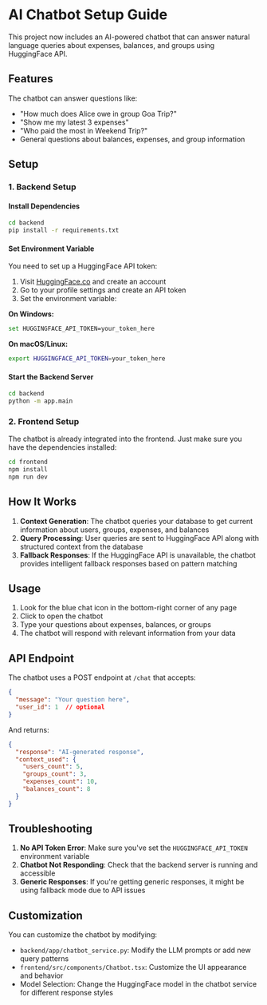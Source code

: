 # AI Chatbot Setup Guide

This project now includes an AI-powered chatbot that can answer natural language queries about expenses, balances, and groups using HuggingFace API.

## Features

The chatbot can answer questions like:
- "How much does Alice owe in group Goa Trip?"
- "Show me my latest 3 expenses"
- "Who paid the most in Weekend Trip?"
- General questions about balances, expenses, and group information

## Setup

### 1. Backend Setup

#### Install Dependencies
```bash
cd backend
pip install -r requirements.txt
```

#### Set Environment Variable
You need to set up a HuggingFace API token:

1. Visit [HuggingFace.co](https://huggingface.co) and create an account
2. Go to your profile settings and create an API token
3. Set the environment variable:

**On Windows:**
```bash
set HUGGINGFACE_API_TOKEN=your_token_here
```

**On macOS/Linux:**
```bash
export HUGGINGFACE_API_TOKEN=your_token_here
```

#### Start the Backend Server
```bash
cd backend
python -m app.main
```

### 2. Frontend Setup

The chatbot is already integrated into the frontend. Just make sure you have the dependencies installed:

```bash
cd frontend
npm install
npm run dev
```

## How It Works

1. **Context Generation**: The chatbot queries your database to get current information about users, groups, expenses, and balances
2. **Query Processing**: User queries are sent to HuggingFace API along with structured context from the database
3. **Fallback Responses**: If the HuggingFace API is unavailable, the chatbot provides intelligent fallback responses based on pattern matching

## Usage

1. Look for the blue chat icon in the bottom-right corner of any page
2. Click to open the chatbot
3. Type your questions about expenses, balances, or groups
4. The chatbot will respond with relevant information from your data

## API Endpoint

The chatbot uses a POST endpoint at `/chat` that accepts:

```json
{
  "message": "Your question here",
  "user_id": 1  // optional
}
```

And returns:

```json
{
  "response": "AI-generated response",
  "context_used": {
    "users_count": 5,
    "groups_count": 3,
    "expenses_count": 10,
    "balances_count": 8
  }
}
```

## Troubleshooting

1. **No API Token Error**: Make sure you've set the `HUGGINGFACE_API_TOKEN` environment variable
2. **Chatbot Not Responding**: Check that the backend server is running and accessible
3. **Generic Responses**: If you're getting generic responses, it might be using fallback mode due to API issues

## Customization

You can customize the chatbot by modifying:
- `backend/app/chatbot_service.py`: Modify the LLM prompts or add new query patterns
- `frontend/src/components/Chatbot.tsx`: Customize the UI appearance and behavior
- Model Selection: Change the HuggingFace model in the chatbot service for different response styles 